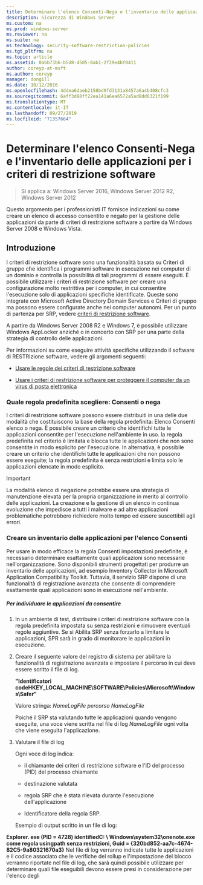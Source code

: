 ```yaml
---
title: Determinare l'elenco Consenti-Nega e l'inventario delle applicazioni per i criteri di restrizione software
description: Sicurezza di Windows Server
ms.custom: na
ms.prod: windows-server
ms.reviewer: na
ms.suite: na
ms.technology: security-software-restriction-policies
ms.tgt_pltfrm: na
ms.topic: article
ms.assetid: 0abb73b6-b5d8-4505-8ab1-2f29e4bf0411
author: coreyp-at-msft
ms.author: coreyp
manager: dongill
ms.date: 10/12/2016
ms.openlocfilehash: 4ddea6daeb2150bd9fd3131a8457a6a4b408cfc3
ms.sourcegitcommit: 6aff3d88ff22ea141a6ea6572a5ad8dd6321f199
ms.translationtype: MT
ms.contentlocale: it-IT
ms.lasthandoff: 09/27/2019
ms.locfileid: "71357664"
---
```

# <a name="determine-allow-deny-list-and-application-inventory-for-software-restriction-policies"></a>Determinare l'elenco Consenti-Nega e l'inventario delle applicazioni per i criteri di restrizione software

>Si applica a: Windows Server 2016, Windows Server 2012 R2, Windows Server 2012

Questo argomento per i professionisti IT fornisce indicazioni su come creare un elenco di accesso consentito e negato per la gestione delle applicazioni da parte di criteri di restrizione software a partire da Windows Server 2008 e Windows Vista.

## <a name="introduction"></a>Introduzione
I criteri di restrizione software sono una funzionalità basata su Criteri di gruppo che identifica i programmi software in esecuzione nei computer di un dominio e controlla la possibilità di tali programmi di essere eseguiti. È possibile utilizzare i criteri di restrizione software per creare una configurazione molto restrittiva per i computer, in cui consentire l'esecuzione solo di applicazioni specifiche identificate. Queste sono integrate con Microsoft Active Directory Domain Services e Criteri di gruppo ma possono essere configurate anche nei computer autonomi. Per un punto di partenza per SRP, vedere [criteri di restrizione software](software-restriction-policies.md).

A partire da Windows Server 2008 R2 e Windows 7, è possibile utilizzare Windows AppLocker anziché o in concerto con SRP per una parte della strategia di controllo delle applicazioni.

Per informazioni su come eseguire attività specifiche utilizzando il software di RESTRIzione software, vedere gli argomenti seguenti:

-   [Usare le regole dei criteri di restrizione software](work-with-software-restriction-policies-rules.md)

-   [Usare i criteri di restrizione software per proteggere il computer da un virus di posta elettronica](use-software-restriction-policies-to-help-protect-your-computer-against-an-email-virus.md)

### <a name="what-default-rule-to-choose-allow-or-deny"></a>Quale regola predefinita scegliere: Consenti o nega
I criteri di restrizione software possono essere distribuiti in una delle due modalità che costituiscono la base della regola predefinita: Elenco Consenti elenco o nega. È possibile creare un criterio che identifichi tutte le applicazioni consentite per l'esecuzione nell'ambiente in uso. la regola predefinita nel criterio è limitata e blocca tutte le applicazioni che non sono consentite in modo esplicito per l'esecuzione. In alternativa, è possibile creare un criterio che identifichi tutte le applicazioni che non possono essere eseguite; la regola predefinita è senza restrizioni e limita solo le applicazioni elencate in modo esplicito.

> [!IMPORTANT]
> La modalità elenco di negazione potrebbe essere una strategia di manutenzione elevata per la propria organizzazione in merito al controllo delle applicazioni. La creazione e la gestione di un elenco in continua evoluzione che impedisce a tutti i malware e ad altre applicazioni problematiche potrebbero richiedere molto tempo ed essere suscettibili agli errori.

### <a name="create-an-inventory-of-your-applications-for-the-allow-list"></a>Creare un inventario delle applicazioni per l'elenco Consenti
Per usare in modo efficace la regola Consenti impostazioni predefinite, è necessario determinare esattamente quali applicazioni sono necessarie nell'organizzazione. Sono disponibili strumenti progettati per produrre un inventario delle applicazioni, ad esempio Inventory Collector in Microsoft Application Compatibility Toolkit. Tuttavia, il servizio SRP dispone di una funzionalità di registrazione avanzata che consente di comprendere esattamente quali applicazioni sono in esecuzione nell'ambiente.

##### <a name="to-discover-which-applications-to-allow"></a>Per individuare le applicazioni da consentire

1.  In un ambiente di test, distribuire i criteri di restrizione software con la regola predefinita impostata su senza restrizioni e rimuovere eventuali regole aggiuntive. Se si Abilita SRP senza forzarlo a limitare le applicazioni, SPR sarà in grado di monitorare le applicazioni in esecuzione.

2.  Creare il seguente valore del registro di sistema per abilitare la funzionalità di registrazione avanzata e impostare il percorso in cui deve essere scritto il file di log.

    **"Identificatori codeHKEY_LOCAL_MACHINE\SOFTWARE\Policies\Microsoft\Windows\Safer\"**

    Valore stringa: *NameLogFile percorso NameLogFile*

    Poiché il SRP sta valutando tutte le applicazioni quando vengono eseguite, una voce viene scritta nel file di log *NameLogFile* ogni volta che viene eseguita l'applicazione.

3.  Valutare il file di log

    Ogni voce di log indica:

    -   il chiamante dei criteri di restrizione software e l'ID del processo (PID) del processo chiamante

    -   destinazione valutata

    -   regola SRP che è stata rilevata durante l'esecuzione dell'applicazione

    -   Identificatore della regola SRP.

    Esempio di output scritto in un file di log:

**Explorer. exe (PID = 4728) identifiedC: \ Windows\system32\onenote.exe come regola usingpath senza restrizioni, Guid = {320bd852-aa7c-4674-82C5-9a80321670a3}**    Nel file di log verranno indicate tutte le applicazioni e il codice associato che le verifiche del rollup e l'impostazione del blocco verranno riportate nel file di log, che sarà quindi possibile utilizzare per determinare quali file eseguibili devono essere presi in considerazione per l'elenco degli


